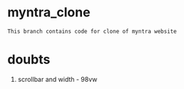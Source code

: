 # myntra_clone

    This branch contains code for clone of myntra website

# doubts

1. scrollbar and width - 98vw